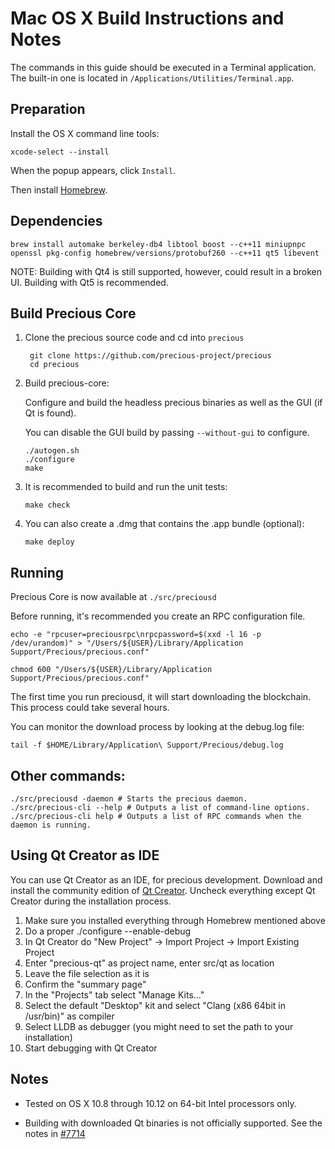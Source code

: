 Mac OS X Build Instructions and Notes
====================================
The commands in this guide should be executed in a Terminal application.
The built-in one is located in `/Applications/Utilities/Terminal.app`.

Preparation
-----------
Install the OS X command line tools:

`xcode-select --install`

When the popup appears, click `Install`.

Then install [Homebrew](http://brew.sh).

Dependencies
----------------------

    brew install automake berkeley-db4 libtool boost --c++11 miniupnpc openssl pkg-config homebrew/versions/protobuf260 --c++11 qt5 libevent

NOTE: Building with Qt4 is still supported, however, could result in a broken UI. Building with Qt5 is recommended.

Build Precious Core
------------------------

1. Clone the precious source code and cd into `precious`

        git clone https://github.com/precious-project/precious
        cd precious

2.  Build precious-core:

    Configure and build the headless precious binaries as well as the GUI (if Qt is found).

    You can disable the GUI build by passing `--without-gui` to configure.

        ./autogen.sh
        ./configure
        make

3.  It is recommended to build and run the unit tests:

        make check

4.  You can also create a .dmg that contains the .app bundle (optional):

        make deploy

Running
-------

Precious Core is now available at `./src/preciousd`

Before running, it's recommended you create an RPC configuration file.

    echo -e "rpcuser=preciousrpc\nrpcpassword=$(xxd -l 16 -p /dev/urandom)" > "/Users/${USER}/Library/Application Support/Precious/precious.conf"

    chmod 600 "/Users/${USER}/Library/Application Support/Precious/precious.conf"

The first time you run preciousd, it will start downloading the blockchain. This process could take several hours.

You can monitor the download process by looking at the debug.log file:

    tail -f $HOME/Library/Application\ Support/Precious/debug.log

Other commands:
-------

    ./src/preciousd -daemon # Starts the precious daemon.
    ./src/precious-cli --help # Outputs a list of command-line options.
    ./src/precious-cli help # Outputs a list of RPC commands when the daemon is running.

Using Qt Creator as IDE
------------------------
You can use Qt Creator as an IDE, for precious development.
Download and install the community edition of [Qt Creator](https://www.qt.io/download/).
Uncheck everything except Qt Creator during the installation process.

1. Make sure you installed everything through Homebrew mentioned above
2. Do a proper ./configure --enable-debug
3. In Qt Creator do "New Project" -> Import Project -> Import Existing Project
4. Enter "precious-qt" as project name, enter src/qt as location
5. Leave the file selection as it is
6. Confirm the "summary page"
7. In the "Projects" tab select "Manage Kits..."
8. Select the default "Desktop" kit and select "Clang (x86 64bit in /usr/bin)" as compiler
9. Select LLDB as debugger (you might need to set the path to your installation)
10. Start debugging with Qt Creator

Notes
-----

* Tested on OS X 10.8 through 10.12 on 64-bit Intel processors only.

* Building with downloaded Qt binaries is not officially supported. See the notes in [#7714](https://github.com/bitcoin/bitcoin/issues/7714)

